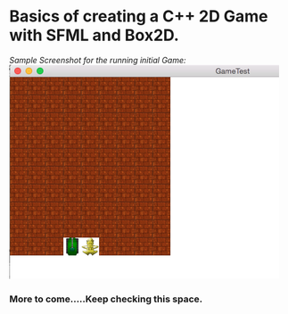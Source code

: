 # Basics of creating a C++ 2D Game with SFML and Box2D.
*Sample Screenshot for the running initial Game:*
![Alt text](/resources/screenshot_1.png?raw=true "Sample Screenshot")

### More to come.....Keep checking this space.